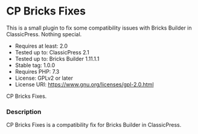 # CP Bricks Fixes

This is a small plugin to fix some compatibility issues with Bricks Builder in ClassicPress.
Nothing special.

- Requires at least: 2.0
- Tested up to: ClassicPress 2.1
- Tested up to: Bricks Builder  1.11.1.1
- Stable tag: 1.0.0
- Requires PHP: 7.3
- License: GPLv2 or later
- License URI: https://www.gnu.org/licenses/gpl-2.0.html

CP Bricks Fixes.

### Description

CP Bricks Fixes is a compatibility fix for Bricks Builder in ClassicPress.